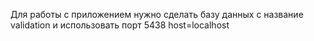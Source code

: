 Для работы с приложением нужно сделать базу данных с название validation и использовать порт 5438 host=localhost